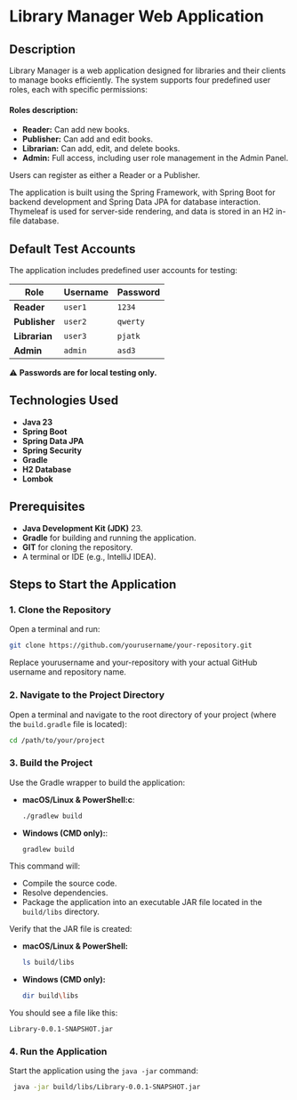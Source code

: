 # Library Manager Web Application

## Description
Library Manager is a web application designed for libraries and their clients to manage books efficiently. 
The system supports four predefined user roles, each with specific permissions:

#### Roles description: 
- **Reader:**  Can add new books.
- **Publisher:** Can add and edit books.
- **Librarian:** Can add, edit, and delete books.
- **Admin:** Full access, including user role management in the Admin Panel.

Users can register as either a Reader or a Publisher.  

The application is built using the Spring Framework, with Spring Boot for backend development and
Spring Data JPA for database interaction. 
Thymeleaf is used for server-side rendering, and data is stored in an H2 in-file database.

## Default Test Accounts
The application includes predefined user accounts for testing:

| Role       | Username   | Password    |
|------------|-----------|-------------|
| **Reader**  | `user1`   | `1234`      |
| **Publisher** | `user2` | `qwerty`    |
| **Librarian** | `user3`  | `pjatk` |
| **Admin** | `admin`  | `asd3` |

⚠️ **Passwords are for local testing only.** 


## Technologies Used
- **Java 23**
- **Spring Boot**
- **Spring Data JPA**
- **Spring Security**
- **Gradle**
- **H2 Database**
- **Lombok**

## Prerequisites
- **Java Development Kit (JDK)** 23.
- **Gradle** for building and running the application.
- **GIT** for cloning the repository.
- A terminal or IDE (e.g., IntelliJ IDEA).


## Steps to Start the Application

### 1. Clone the Repository
Open a terminal and run:

```bash
git clone https://github.com/yourusername/your-repository.git
```
Replace yourusername and your-repository with your actual GitHub username and repository name.

### 2. Navigate to the Project Directory
Open a terminal and navigate to the root directory of your project (where the `build.gradle` file is located):

```bash
cd /path/to/your/project
```

### 3. Build the Project
Use the Gradle wrapper to build the application:

- **macOS/Linux & PowerShell:c**:
  ```bash
  ./gradlew build
  ```
- **Windows (CMD only):**:
  ```bash
  gradlew build
  ```

This command will:
- Compile the source code.
- Resolve dependencies.
- Package the application into an executable JAR file located in the `build/libs` directory.

Verify that the JAR file is created:

- **macOS/Linux & PowerShell:**
  ```bash
  ls build/libs
  ```
- **Windows (CMD only):**
  ```bash
  dir build\libs
  ```

You should see a file like this:

```
Library-0.0.1-SNAPSHOT.jar
```

### 4. Run the Application
Start the application using the `java -jar` command:
 ```bash
  java -jar build/libs/Library-0.0.1-SNAPSHOT.jar
  ```
